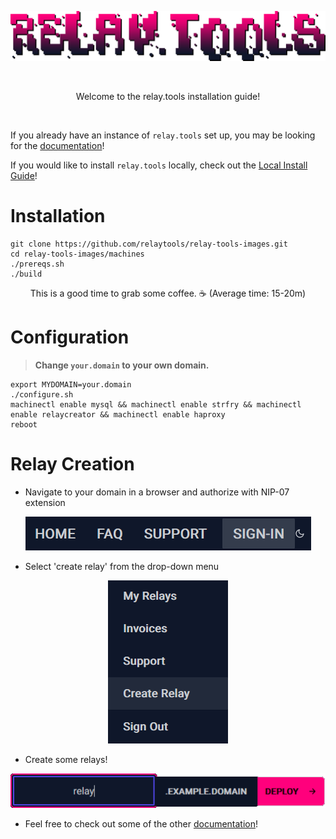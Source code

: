 <p align="center">
  <img src="images/rt.png" />
</p>
<br>

<p align="center">
  Welcome to the relay.tools installation guide!
</p>
<br>

If you already have an instance of `relay.tools` set up, you may be looking for the [documentation](docs.md)!

If you would like to install `relay.tools` locally, check out the [Local Install Guide](relaytools-setup.md)!

# Installation
```
git clone https://github.com/relaytools/relay-tools-images.git
cd relay-tools-images/machines
./prereqs.sh
./build
```
<p align="center">
  This is a good time to grab some coffee. ☕ (Average time: 15-20m)
</p>

# Configuration

>**Change `your.domain` to your own domain.**
```
export MYDOMAIN=your.domain
./configure.sh
machinectl enable mysql && machinectl enable strfry && machinectl enable relaycreator && machinectl enable haproxy
reboot
```

# Relay Creation

- Navigate to your domain in a browser and authorize with NIP-07 extension

<p align="center">
  <img src="images/signin.png" />
</p>

- Select 'create relay' from the drop-down menu

<p align="center">
  <img src="images/createrelay.png" />
</p>

- Create some relays!

<p align="center">
  <img src="images/relaycreation.png" />
</p>

- Feel free to check out some of the other [documentation](docs.md)!

